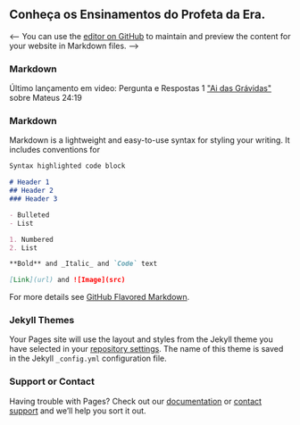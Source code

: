 ## Conheça os Ensinamentos do Profeta da Era.
<--
You can use the [editor on GitHub](https://github.com/alexxleite/branhamdictionary.com/edit/master/README.md) to maintain and preview the content for your website in Markdown files.
-->

### Markdown
Último lançamento em video: Pergunta e Respostas 1 ["Ai das Grávidas"](https://youtu.be/6P3HXPpWaBc) sobre Mateus 24:19

### Markdown

Markdown is a lightweight and easy-to-use syntax for styling your writing. It includes conventions for

```markdown
Syntax highlighted code block

# Header 1
## Header 2
### Header 3

- Bulleted
- List

1. Numbered
2. List

**Bold** and _Italic_ and `Code` text

[Link](url) and ![Image](src)
```

For more details see [GitHub Flavored Markdown](https://guides.github.com/features/mastering-markdown/).

### Jekyll Themes

Your Pages site will use the layout and styles from the Jekyll theme you have selected in your [repository settings](https://github.com/alexxleite/branhamdictionary.com/settings). The name of this theme is saved in the Jekyll `_config.yml` configuration file.

### Support or Contact

Having trouble with Pages? Check out our [documentation](https://help.github.com/categories/github-pages-basics/) or [contact support](https://github.com/contact) and we’ll help you sort it out.
